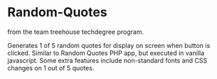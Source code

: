 # Random-Quotes
from the team treehouse techdegree program. 

Generates 1 of 5 random quotes for display on screen when button is clicked.
Similar to Random Quotes PHP app, but executed in vanilla javascript. 
Some extra features include non-standard fonts and CSS changes on 1 out of 5 quotes.
